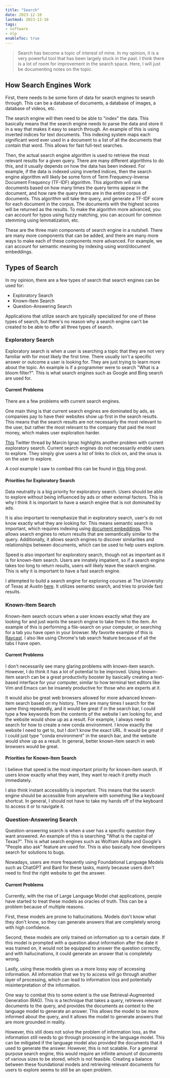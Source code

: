 ```yaml
---
title: "Search"
date: 2023-12-10
lastmod: 2023-12-10
tags:
- software
- nlp
enableToc: true
---
```


> Search has become a topic of interest of mine. In my opinion, it is a very powerful tool that has been largely stuck in the past. I think there is a lot of room for improvement in the search space. Here, I will just be documenting notes on the topic.

## How Search Engines Work
First, there needs to be some form of data for search engines to search through. This can be a database of documents, a database of images, a database of videos, etc. 

The search engine will then need to be able to "index" the data. This basically means that the search engine needs to parse the data and store it in a way that makes it easy to search through. An example of this is using inverted indices for text documents. This indexing system maps each significant word ever used in a document to a list of all the documents that contain that word. This allows for fast full-text searches.

Then, the actual search engine algorithm is used to retrieve the most relevant results for a given query. There are many different algorithms to do this, and it usually depends on how the data has been indexed. For example, if the data is indexed using inverted indices, then the search engine algorithm will likely be some form of Term Frequency-Inverse Document Frequency (TF-IDF) algorithm. This algorithm will rank documents based on how many times the query terms appear in the document, and how rare the query terms are in the entire corpus of documents. This algorithm will take the query, and generate a TF-IDF score for each document in the corpus. The documents with the highest scores will be returned as the results. To make the algorithm more advanced, you can account for typos using fuzzy matching, you can account for common stemming using lemmatization, etc.

These are the three main components of search engine in a nutshell. There are many more components that can be added, and there are many more ways to make each of these components more advanced. For example, we can account for semantic meaning by indexing using word/document embeddings.

## Types of Search
In my opinion, there are a few types of search that search engines can be used for:
- Exploratory Search
- Known-Item Search
- Question-Answering Search

Applications that utilize search are typically specialized for one of these types of search, but there's no reason why a search engine can't be created to be able to offer all three types of search.

### Exploratory Search
Exploratory search is when a user is searching a topic that they are not very familiar with for most likely the first time. There usually isn't a specific answer or outcome a user is looking for. They are just trying to learn more about the topic. An example is if a programmer were to search "What is a bloom filter?". This is what search engines such as Google and Bing search are used for.

#### Current Problems
There are a few problems with current search engines. 

One main thing is that current search engines are dominated by ads, as companies pay to have their websites show up first in the search results. This means that the search results are not necessarily the most relevant to the user, but rather the most relevant to the company that paid the most money, which makes user exploration harder.

[This](https://twitter.com/marcinignac/status/1400806180797231104?ref_src=twsrc%5Etfw%7Ctwcamp%5Etweetembed%7Ctwterm%5E1400806180797231104%7Ctwgr%5Ee613450bba35b3aa27932d794a9b626bb51bf7ae%7Ctwcon%5Es1_c10&ref_url=https%3A%2F%2Fwww.apoorva-srinivasan.com%2Fan-experiment-in-interfaces-to-explore-not-search%2F) Twitter thread by Marcin Ignac highlights another problem with current exploratory search. Current search engines do not necessarily _enable_ users to explore. They simply give users a list of links to click on, and the onus is on the user to explore. 

A cool example I saw to combad this can be found in [this](https://www.apoorva-srinivasan.com/an-experiment-in-interfaces-to-explore-not-search/) blog post.

#### Priorities for Exploratory Search
Data neutrality is a big priority for exploratory search. Users should be able to explore without being influenced by ads or other external factors. This is why I think it is important to have a search engine that is not dominated by ads.

It is also important to reemphasize that in exploratory search, user's do not know exactly what they are looking for. This means semantic search is important, which requires indexing using [document embeddings](CS224n.md#word2vec-overview). This allows search engines to return results that are semantically similar to the query. Additionally, it allows search engines to discover similarities and relationships between documents, which can be used to help users explore.

Speed is also important for exploratory search, though not as important as it is for known-item search. Users are innately impatient, so if a search engine takes too long to return results, users will likely leave the search engine. This is why it is important to have a fast search engine.

I attempted to build a search engine for exploring courses at The University of Texas at Austin [here](-course-search-5e5ddpxplq-uc.a.run.app). It utilizes semantic search, and tries to provide fast results.

### Known-Item Search
Known-item search occurs when a user knows exactly what they are looking for and just wants the search engine to take them to the item. An example of this is performing a file-search on your computer, or searching for a tab you have open in your browser. My favorite example of this is [Raycast](https://www.raycast.com/). I also like using Chrome's tab search feature because of all the tabs I have open.

#### Current Problems
I don't necessarily see many glaring problems with known-item search. However, I do think it has a lot of potential to be improved. Using known-item search can be a great productivity booster by basically creating a text-based interface for your computer, similar to how terminal text editors like Vim and Emacs can be insanely productive for those who are experts at it.

It would also be great web browsers allowed for more advanced known-item search based on my history. There are many times I search for the same thing repeatedly, and it would be great if in the search bar, I could type a few keywords from the contents of the website I am looking for, and the website would show up as a result. For example, I always need to search for how to create a new conda environment. I know exactly the website I need to get to, but I don't know the exact URL. It would be great if I could just type "conda environment" in the search bar, and the website would show up as a result. In general, better known-item search in web browsers would be great.

#### Priorities for Known-Item Search
I believe that speed is the most important priority for known-item search. If users know exactly what they want, they want to reach it pretty much immediately. 

I also think instant accessiblity is important. This means that the search engine should be accessible from anywhere with something like a keyboard shortcut. In general, I should not have to take my hands off of the keyboard to access it or to navigate it.


### Question-Answering Search
Question-answering search is when a user has a specific question they want answered. An example of this is searching "What is the capital of Texas?". This is what search engines such as Wolfram Alpha and Google's "People also ask" feature are used for. This is also basically how developers search for solutions to bugs.

Nowadays, users are more frequently using Foundational Language Models such as ChatGPT and Bard for these tasks, mainly because users don't need to find the right website to get the answer.

#### Current Problems
Currently, with the rise of Large Language Model chat applications, people have started to treat these models as oracles of truth. This can be a problem because of multiple reasons.

First, these models are prone to hallucinations. Models don't know what they don't know, so they can generate answers that are completely wrong with high confidence. 

Second, these models are only trained on information up to a certain date. If this model is prompted with a question about information after the date it was trained on, it would not be equipped to answer the question correctly, and with hallucinations, it could generate an answer that is completely wrong.

Lastly, using these models gives us a more lossy way of accessing information. All information that we try to access will go through another layer of processing, which can lead to information loss and potentially misinterpretation of the information.

One way to combat this to some extent is the use Retrieval-Augmented Generation (RAG). This is a technique that takes a query, retrieves relevant documents to the query, and provides the documents as context to the language model to generate an answer. This allows the model to be more informed about the query, and it allows the model to generate answers that are more grounded in reality. 

However, this still does not solve the problem of information loss, as the information still needs to go through processing in the language model. This can be mitigated if the language model also provided the documents that it used to generate the answer. However, this is not scalable. For a general purpose search engine, this would require an infinite amount of documents of various sizes to be stored, which is not feasible. Creating a balance between these foundational models and retrieving relevant documents for users to explore seems to still be an open problem.
 